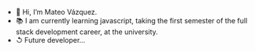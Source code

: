 - 👋 Hi, I’m Mateo Vázquez.
- 📚 I am currently learning javascript, taking the first semester of the full stack development career, at the university. 
- ↺ Future developer...

<!---
mateovazz/mateovazz is a ✨ special ✨ repository because its `README.md` (this file) appears on your GitHub profile.
You can click the Preview link to take a look at your changes.
--->

